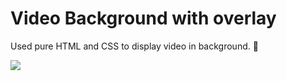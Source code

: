 # Video Background with overlay

Used pure HTML and CSS to display video in background. :call_me_hand:

![](showcase.gif)

